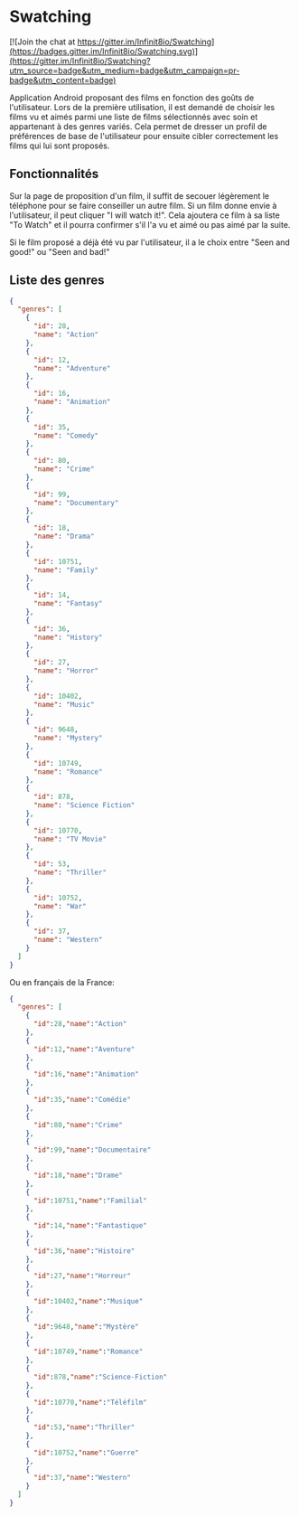 # Swatching
[![Join the chat at https://gitter.im/Infinit8io/Swatching](https://badges.gitter.im/Infinit8io/Swatching.svg)](https://gitter.im/Infinit8io/Swatching?utm_source=badge&utm_medium=badge&utm_campaign=pr-badge&utm_content=badge)

Application Android proposant des films en fonction des goûts de l'utilisateur. Lors de la première utilisation, il est demandé de choisir les films vu et aimés parmi une liste de films sélectionnés avec soin et appartenant à des genres variés. Cela permet de dresser un profil de préférences de base de l'utilisateur pour ensuite cibler correctement les films qui lui sont proposés. 

## Fonctionnalités

Sur la page de proposition d'un film, il suffit de secouer légèrement le téléphone pour se faire conseiller un autre film. Si un film donne envie à l'utilisateur, il peut cliquer "I will watch it!". Cela ajoutera ce film à sa liste "To Watch" et il pourra confirmer s'il l'a vu et aimé ou pas aimé par la suite.

Si le film proposé a déjà été vu par l'utilisateur, il a le choix entre "Seen and good!" ou "Seen and bad!"

## Liste des genres

```json
{
  "genres": [
    {
      "id": 28,
      "name": "Action"
    },
    {
      "id": 12,
      "name": "Adventure"
    },
    {
      "id": 16,
      "name": "Animation"
    },
    {
      "id": 35,
      "name": "Comedy"
    },
    {
      "id": 80,
      "name": "Crime"
    },
    {
      "id": 99,
      "name": "Documentary"
    },
    {
      "id": 18,
      "name": "Drama"
    },
    {
      "id": 10751,
      "name": "Family"
    },
    {
      "id": 14,
      "name": "Fantasy"
    },
    {
      "id": 36,
      "name": "History"
    },
    {
      "id": 27,
      "name": "Horror"
    },
    {
      "id": 10402,
      "name": "Music"
    },
    {
      "id": 9648,
      "name": "Mystery"
    },
    {
      "id": 10749,
      "name": "Romance"
    },
    {
      "id": 878,
      "name": "Science Fiction"
    },
    {
      "id": 10770,
      "name": "TV Movie"
    },
    {
      "id": 53,
      "name": "Thriller"
    },
    {
      "id": 10752,
      "name": "War"
    },
    {
      "id": 37,
      "name": "Western"
    }
  ]
}
```

Ou en français de la France:

```json
{
  "genres": [
    {
      "id":28,"name":"Action"
    },
    {
      "id":12,"name":"Aventure"
    },
    {
      "id":16,"name":"Animation"
    },
    {
      "id":35,"name":"Comédie"
    },
    {
      "id":80,"name":"Crime"
    },
    {
      "id":99,"name":"Documentaire"
    },
    {
      "id":18,"name":"Drame"
    },
    {
      "id":10751,"name":"Familial"
    },
    {
      "id":14,"name":"Fantastique"
    },
    {
      "id":36,"name":"Histoire"
    },
    {
      "id":27,"name":"Horreur"
    },
    {
      "id":10402,"name":"Musique"
    },
    {
      "id":9648,"name":"Mystère"
    },
    {
      "id":10749,"name":"Romance"
    },
    {
      "id":878,"name":"Science-Fiction"
    },
    {
      "id":10770,"name":"Téléfilm"
    },
    {
      "id":53,"name":"Thriller"
    },
    {
      "id":10752,"name":"Guerre"
    },
    {
      "id":37,"name":"Western"
    }
  ]
}
```
